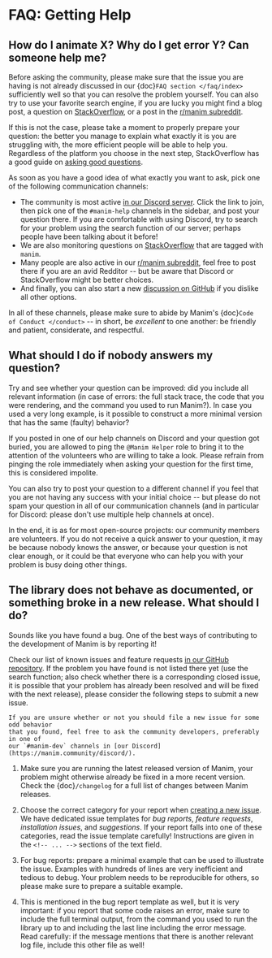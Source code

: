 # FAQ: Getting Help

## How do I animate X? Why do I get error Y? Can someone help me?

Before asking the community, please make sure that the issue you are having
is not already discussed in our {doc}`FAQ section </faq/index>` sufficiently
well so that you can resolve the problem yourself. You can also try to
use your favorite search engine, if you are lucky you might find a blog post,
a question on [StackOverflow](https://stackoverflow.com/questions/tagged/manim),
or a post in the [r/manim subreddit](https://reddit.com/r/manim).

If this is not the case, please take a moment to properly prepare your question:
the better you manage to explain what exactly it is you are struggling with,
the more efficient people will be able to help you. Regardless of the platform
you choose in the next step, StackOverflow has a good guide on 
[asking good questions](https://stackoverflow.com/help/how-to-ask).

As soon as you have a good idea of what exactly you want to ask, pick one of the
following communication channels:

- The community is most active [in our Discord server](https://manim.community/discord/).
  Click the link to join, then pick one of the `#manim-help` channels in the sidebar,
  and post your question there. If you are comfortable with using Discord, try to search
  for your problem using the search function of our server; perhaps people have been
  talking about it before!
- We are also monitoring questions on 
  [StackOverflow](https://stackoverflow.com/questions/tagged/manim) that are tagged
  with `manim`.
- Many people are also active in our [r/manim subreddit](https://reddit.com/r/manim),
  feel free to post there if you are an avid Redditor -- but be aware that Discord
  or StackOverflow might be better choices.
- And finally, you can also start a new [discussion on GitHub](https://github.com/ManimCommunity/manim/discussions)
  if you dislike all other options.

In all of these channels, please make sure to abide by Manim's 
{doc}`Code of Conduct </conduct>` -- in short, be *excellent* to one another:
be friendly and patient, considerate, and respectful.


## What should I do if nobody answers my question?

Try and see whether your question can be improved: did you include all relevant
information (in case of errors: the full stack trace, the code that you were
rendering, and the command you used to run Manim?). In case you used a very long
example, is it possible to construct a more minimal version that has the same
(faulty) behavior?

If you posted in one of our help channels on Discord and your question got buried,
you are allowed to ping the `@Manim Helper` role to bring it to the attention of
the volunteers who are willing to take a look. Please refrain from pinging the role
immediately when asking your question for the first time, this is considered impolite.

You can also try to post your question to a different channel if you feel that you
are not having any success with your initial choice -- but please do not spam your
question in all of our communication channels (and in particular for Discord:
please don't use multiple help channels at once).

In the end, it is as for most open-source projects: our community members are
volunteers. If you do not receive a quick answer to your question, it may be
because nobody knows the answer, or because your question is not clear enough,
or it could be that everyone who can help you with your problem is busy doing
other things.


## The library does not behave as documented, or something broke in a new release. What should I do?

Sounds like you have found a bug. One of the best ways of contributing to the
development of Manim is by reporting it!

Check our list of known issues and feature requests
[in our GitHub repository](https://github.com/ManimCommunity/manim/issues). If the
problem you have found is not listed there yet (use the search function; also check
whether there is a corresponding closed issue, it is possible that your problem
has already been resolved and will be fixed with the next release), please consider
the following steps to submit a new issue.

```{note}
If you are unsure whether or not you should file a new issue for some odd behavior
that you found, feel free to ask the community developers, preferably in one of
our `#manim-dev` channels in [our Discord](https://manim.community/discord/).
```

1. Make sure you are running the latest released version of Manim, your problem
   might otherwise already be fixed in a more recent version. Check the
   {doc}`/changelog` for a full list of changes between Manim releases.

2. Choose the correct category for your report when
   [creating a new issue](https://github.com/ManimCommunity/manim/issues/new/choose).
   We have dedicated issue templates for *bug reports*, *feature requests*,
   *installation issues*, and *suggestions*. If your report falls into one of these
   categories, read the issue template carefully! Instructions are given in the
   `<!-- ... -->` sections of the text field.

3. For bug reports: prepare a minimal example that can be used to illustrate the
   issue. Examples with hundreds of lines are very inefficient and tedious to debug.
   Your problem needs to be reproducible for others, so please make sure to prepare
   a suitable example.

4. This is mentioned in the bug report template as well, but it is very important:
   if you report that some code raises an error, make sure to include the full
   terminal output, from the command you used to run the library up to and including
   the last line including the error message. Read carefully: if the message mentions
   that there is another relevant log file, include this other file as well!
